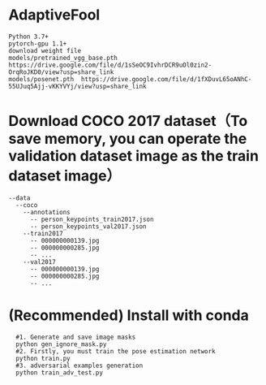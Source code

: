 # AdaptiveFool
    Python 3.7+
    pytorch-gpu 1.1+
    download weight file
    models/pretrained_vgg_base.pth  https://drive.google.com/file/d/1sSeOC9IvhrDCR9uOl0zin2-OrqRoJKD0/view?usp=share_link 
    models/posenet.pth  https://drive.google.com/file/d/1fXDuvL65oANhC-55UJuq5Ajj-vKKYVYj/view?usp=share_link
# Download COCO 2017 dataset（To save memory, you can operate the validation dataset image as the train dataset image）
    --data
      --coco
        --annotations
          -- person_keypoints_train2017.json
          -- person_keypoints_val2017.json
        --train2017
          -- 000000000139.jpg
          -- 000000000285.jpg
          -- ...
        --val2017
          -- 000000000139.jpg
          -- 000000000285.jpg
          -- ...
# (Recommended) Install with conda
      #1. Generate and save image masks
      python gen_ignore_mask.py
      #2. Firstly, you must train the pose estimation network
      python train.py
      #3. adversarial examples generation
      python train_adv_test.py
